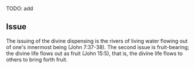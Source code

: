 TODO: add

## Issue

The issuing of the divine dispensing is the rivers of living water flowing out of one's innermost being (John 7:37-38). The second issue is fruit-bearing; the divine life flows out as fruit (John 15:5), that is, the divine life flows to others to bring forth fruit.